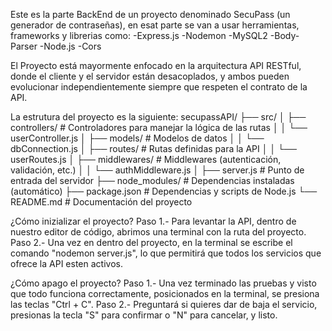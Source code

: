 Este es la parte BackEnd de un proyecto denominado SecuPass (un generador de contraseñas), en esat parte se van a usar herramientas, frameworks y librerias como:
  -Express.js
  -Nodemon
  -MySQL2
  -Body-Parser 
  -Node.js
  -Cors
  
El Proyecto está mayormente enfocado en la arquitectura API RESTful, donde el cliente y el servidor están desacoplados, y ambos pueden evolucionar independientemente siempre que respeten el contrato de la API.

La estrutura del proyecto es la siguiente:
secupassAPI/
  ├── src/
  │   ├── controllers/   # Controladores para manejar la lógica de las rutas
  │   │   └── userController.js
  │   ├── models/        # Modelos de datos
  │   │   └── dbConnection.js
  │   ├── routes/        # Rutas definidas para la API
  │   │   └── userRoutes.js
  │   ├── middlewares/   # Middlewares (autenticación, validación, etc.)
  │   │   └── authMiddleware.js
  │   ├── server.js      # Punto de entrada del servidor
  ├── node_modules/      # Dependencias instaladas (automático)
  ├── package.json       # Dependencias y scripts de Node.js
  └── README.md          # Documentación del proyecto


¿Cómo inizializar el proyecto?
  Paso 1.- Para levantar la API, dentro de nuestro editor de código, abrimos una terminal con la ruta del proyecto.
  Paso 2.- Una vez en dentro del proyecto, en la terminal se escribe el comando "nodemon server.js", lo que permitirá que todos los servicios que ofrece la API esten activos.

¿Cómo apago el proyecto?
  Paso 1.- Una vez terminado las pruebas y visto que todo funciona correctamente, posicionados en la terminal, se presiona las teclas "Ctrl + C".
  Paso 2.- Preguntará si quieres dar de baja el servicio, presionas la tecla "S" para confirmar o "N" para cancelar, y listo.
